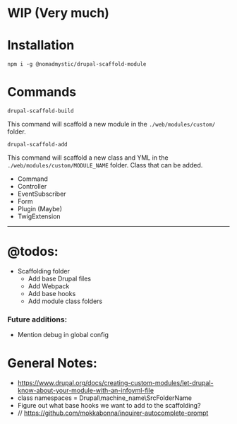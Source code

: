 # WIP (Very much)



# Installation
`npm i -g @nomadmystic/drupal-scaffold-module`

# Commands
`drupal-scaffold-build`

This command will scaffold a new module in the `./web/modules/custom/` folder.

`drupal-scaffold-add`

This command will scaffold a new class and YML in the `./web/modules/custom/MODULE_NAME` folder. Class that can be added.
* Command
* Controller
* EventSubscriber
* Form
* Plugin (Maybe)
* TwigExtension

---
# @todos:
* Scaffolding folder
  * Add base Drupal files
  * Add Webpack
  * Add base hooks
  * Add module class folders


### Future additions:
* Mention debug in global config

# General Notes:
* https://www.drupal.org/docs/creating-custom-modules/let-drupal-know-about-your-module-with-an-infoyml-file
* class namespaces = Drupal\machine_name\SrcFolderName
* Figure out what base hooks we want to add to the scaffolding?
* // https://github.com/mokkabonna/inquirer-autocomplete-prompt
